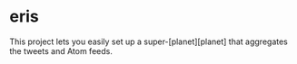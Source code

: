 # eris

This project lets you easily set up a super-[planet][planet] that aggregates the 
tweets and Atom feeds.

